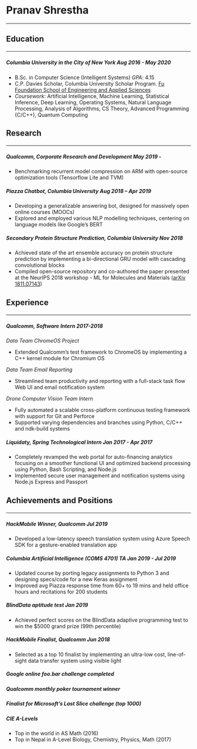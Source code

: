 # Pranav Shrestha
<hr>

## Education <hr>
##### Columbia University in the City of New York <date>Aug 2016 - May 2020

- B.Sc. in Computer Science (Intelligent Systems) *GPA*: 4.15
- C.P. Davies Scholar, Columbia University Scholar Program. [Fu Foundation School of Engineering and Applied Sciences](https://engineering.columbia.edu/)
- _Coursework_: Artificial Intelligence, Machine Learning, Statistical Inference, Deep Learning, Operating Systems, Natural Language Processing, Analysis of Algorithms, CS Theory, Advanced Programming (C/C++), Quantum Computing

## Research <hr>
##### Qualcomm, Corporate Research and Development <date>May 2019 -
- Benchmarking recurrent model compression on ARM with open-source optimization tools (Tensorflow Lite and TVM)

##### Piazza Chatbot, Columbia University <date>Aug 2018 – Apr 2019
- Developing a generalizable answering bot, designed for massively open online courses (MOOCs)
- Explored and employed various NLP modelling techniques, centering on language models like Google’s BERT

##### Secondary Protein Structure Prediction, Columbia University <date>Nov 2018
- Achieved state of the art ensemble accuracy on protein structure prediction by implementing a bi-directional GRU model with cascading convolutional blocks
- Compiled open-source repository and co-authored the paper presented at the NeurIPS 2018 workshop - ML for Molecules and Materials ([arXiv 1811.07143](https://arxiv.org/abs/1811.07143))

## Experience <hr>
##### Qualcomm, Software Intern <date>2017-2018

_Data Team ChromeOS Project_

- Extended Qualcomm’s test framework to ChromeOS by implementing a C++ kernel module for Chromium OS

_Data Team Email Reporting_

- Streamlined team productivity and reporting with a full-stack task flow Web UI and email notification system

_Drone Computer Vision Team Intern_

- Fully automated a scalable cross-platform continuous testing framework with support for Git and Perforce
- Supported varying dependencies and branches using Python, C/C++ and ndk-build systems

##### Liquidaty, Spring Technological Intern <date>Jan 2017 - Apr 2017
- Completely revamped the web portal for auto-financing analytics focusing on a smoother functional UI and optimized backend processing using Python, Bash Scripting, and Node.js
- Implemented secure user management and notification systems using Node.js Express and Passport

## Achievements and Positions <hr>

##### HackMobile Winner, Qualcomm <date>Jul 2019
- Developed a low-latency speech translation system using Azure Speech SDK for a gesture-enabled translation app

##### Columbia Artificial Intelligence (COMS 4701) TA <date>Jan 2019 - Jul 2019
- Updated course by porting legacy assignments to Python 3 and designing specs/code for a new Keras assignment
- Improved avg Piazza response time from 60+ to 19 mins and held office hours and recitations for 200 students

##### BlindData aptitude test	<date>Jan 2019
- Achieved perfect scores on the BlindData adaptive programming test to win the $5000 grand prize (99th percentile)
##### HackMobile Finalist, Qualcomm <date>Jun 2018
- Selected as a top 10 finalist by implementing an ultra-low cost, line-of-sight data transfer system using visible light 

##### Google online foo.bar challenge completed
##### Qualcomm monthly poker tournament winner
##### Finalist for Microsoft’s Last Slice challenge (top 1000) 
##### CIE A-Levels
- Top in the world in AS Math (2016)
- Top in Nepal in A-Level Biology, Chemistry, Physics, Math (2017)
